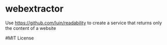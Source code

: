 # webextractor

Use https://github.com/luin/readability to create a service that returns only the content of a website

#MIT License
